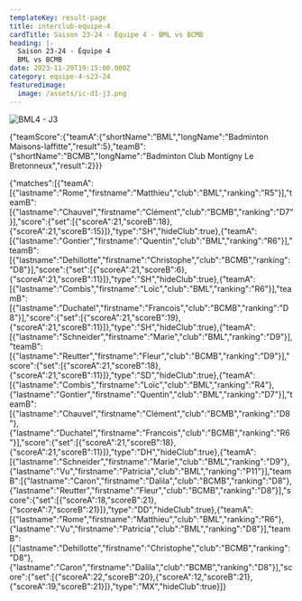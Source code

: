 ```yaml
---
templateKey: result-page
title: interclub-equipe-4
cardTitle: Saison 23-24 - Équipe 4 - BML vs BCMB
heading: |-
  Saison 23-24 - Équipe 4
  BML vs BCMB
date: 2023-11-20T19:15:00.000Z
category: equipe-4-s23-24
featuredimage:
  image: /assets/ic-d1-j3.png
---
```

![](/assets/ic-d1-j3.png "BML4 - J3")

<teamscoreboard>{"teamScore":{"teamA":{"shortName":"BML","longName":"Badminton Maisons-laffitte","result":5},"teamB":{"shortName":"BCMB","longName":"Badminton Club Montigny Le Bretonneux","result":2}}}</teamscoreboard>

<scoreboard>{"matches":[{"teamA":[{"lastname":"Rome","firstname":"Matthieu","club":"BML","ranking":"R5"}],"teamB":[{"lastname":"Chauvel","firstname":"Clément","club":"BCMB","ranking":"D7"}],"score":{"set":[{"scoreA":21,"scoreB":18},{"scoreA":21,"scoreB":15}]},"type":"SH","hideClub":true},{"teamA":[{"lastname":"Gontier","firstname":"Quentin","club":"BML","ranking":"R6"}],"teamB":[{"lastname":"Dehillotte","firstname":"Christophe","club":"BCMB","ranking":"D8"}],"score":{"set":[{"scoreA":21,"scoreB":6},{"scoreA":21,"scoreB":11}]},"type":"SH","hideClub":true},{"teamA":[{"lastname":"Combis","firstname":"Loïc","club":"BML","ranking":"R6"}],"teamB":[{"lastname":"Duchatel","firstname":"Francois","club":"BCMB","ranking":"D8"}],"score":{"set":[{"scoreA":21,"scoreB":19},{"scoreA":21,"scoreB":11}]},"type":"SH","hideClub":true},{"teamA":[{"lastname":"Schneider","firstname":"Marie","club":"BML","ranking":"D9"}],"teamB":[{"lastname":"Reutter","firstname":"Fleur","club":"BCMB","ranking":"D9"}],"score":{"set":[{"scoreA":21,"scoreB":18},{"scoreA":21,"scoreB":11}]},"type":"SD","hideClub":true},{"teamA":[{"lastname":"Combis","firstname":"Loïc","club":"BML","ranking":"R4"},{"lastname":"Gontier","firstname":"Quentin","club":"BML","ranking":"D7"}],"teamB":[{"lastname":"Chauvel","firstname":"Clément","club":"BCMB","ranking":"D8"},{"lastname":"Duchatel","firstname":"Francois","club":"BCMB","ranking":"R6"}],"score":{"set":[{"scoreA":21,"scoreB":18},{"scoreA":21,"scoreB":11}]},"type":"DH","hideClub":true},{"teamA":[{"lastname":"Schneider","firstname":"Marie","club":"BML","ranking":"D9"},{"lastname":"Vu","firstname":"Patricia","club":"BML","ranking":"P11"}],"teamB":[{"lastname":"Caron","firstname":"Dalila","club":"BCMB","ranking":"D8"},{"lastname":"Reutter","firstname":"Fleur","club":"BCMB","ranking":"D8"}],"score":{"set":[{"scoreA":18,"scoreB":21},{"scoreA":7,"scoreB":21}]},"type":"DD","hideClub":true},{"teamA":[{"lastname":"Rome","firstname":"Matthieu","club":"BML","ranking":"R6"},{"lastname":"Vu","firstname":"Patricia","club":"BML","ranking":"D8"}],"teamB":[{"lastname":"Dehillotte","firstname":"Christophe","club":"BCMB","ranking":"D8"},{"lastname":"Caron","firstname":"Dalila","club":"BCMB","ranking":"D8"}],"score":{"set":[{"scoreA":22,"scoreB":20},{"scoreA":12,"scoreB":21},{"scoreA":19,"scoreB":21}]},"type":"MX","hideClub":true}]}</scoreboard>